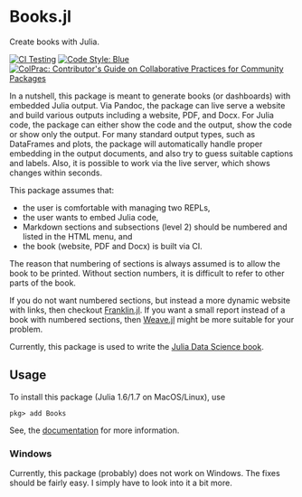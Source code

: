 # Books.jl

Create books with Julia.

[![CI Testing](https://github.com/rikhuijzer/Books.jl/workflows/CI/badge.svg)](https://github.com/rikhuijzer/Books.jl/actions?query=workflow%3ACI+branch%3Amain)
[![Code Style: Blue](https://img.shields.io/badge/code%20style-blue-4495d1.svg)](https://github.com/invenia/BlueStyle)
[![ColPrac: Contributor's Guide on Collaborative Practices for Community Packages](https://img.shields.io/badge/ColPrac-Contributor's%20Guide-blueviolet)](https://github.com/SciML/ColPrac)

In a nutshell, this package is meant to generate books (or dashboards) with embedded Julia output.
Via Pandoc, the package can live serve a website and build various outputs including a website, PDF, and Docx.
For Julia code, the package can either show the code and the output, show the code or show only the output.
For many standard output types, such as DataFrames and plots, the package will automatically handle proper embedding in the output documents, and also try to guess suitable captions and labels.
Also, it is possible to work via the live server, which shows changes within seconds.

This package assumes that:

- the user is comfortable with managing two REPLs,
- the user wants to embed Julia code,
- Markdown sections and subsections (level 2) should be numbered and listed in the HTML menu, and
- the book (website, PDF and Docx) is built via CI.

The reason that numbering of sections is always assumed is to allow the book to be printed.
Without section numbers, it is difficult to refer to other parts of the book.

If you do not want numbered sections, but instead a more dynamic website with links, then checkout [Franklin.jl](https://github.com/tlienart/Franklin.jl).
If you want a small report instead of a book with numbered sections, then [Weave.jl](https://github.com/JunoLab/Weave.jl) might be more suitable for your problem.

Currently, this package is used to write the [Julia Data Science book](https://github.com/JuliaDataScience/JuliaDataScience).

## Usage

To install this package (Julia 1.6/1.7 on MacOS/Linux), use
```
pkg> add Books
```

See, the [documentation](https://rikhuijzer.github.io/Books.jl) for more information.

### Windows

Currently, this package (probably) does not work on Windows.
The fixes should be fairly easy.
I simply have to look into it a bit more.
